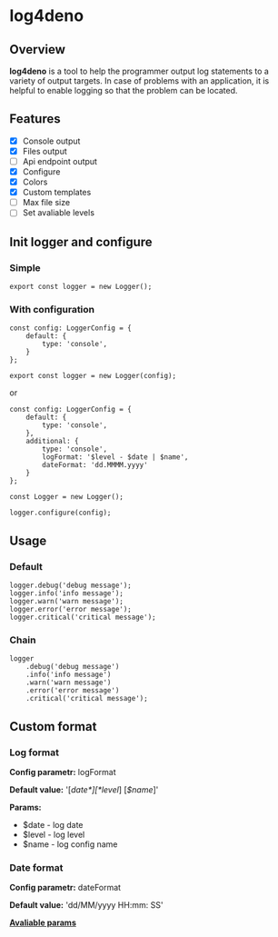 # log4deno

## Overview

**log4deno** is a tool to help the programmer output log statements to a variety of output targets. In case of problems with an application, it is helpful to enable logging so that the problem can be located. 

## Features

* [x] Console output
* [x] Files output
* [ ] Api endpoint output
* [x] Configure
* [x] Colors
* [x] Custom templates
* [ ] Max file size
* [ ] Set avaliable levels 

## Init logger and configure

### Simple

``` 
export const logger = new Logger();
```

### With configuration

``` 
const config: LoggerConfig = {
    default: {
        type: 'console',
    }
}; 

export const logger = new Logger(config);
```

or 

``` 
const config: LoggerConfig = {
    default: {
        type: 'console',
    },
    additional: {
        type: 'console',
        logFormat: '$level - $date | $name',
        dateFormat: 'dd.MMMM.yyyy'
    }
};

const Logger = new Logger();

logger.configure(config);
```

## Usage

### Default

``` 
logger.debug('debug message');
logger.info('info message');
logger.warn('warn message');
logger.error('error message');
logger.critical('critical message');
```

### Chain

``` 
logger
    .debug('debug message')
    .info('info message')
    .warn('warn message')
    .error('error message')
    .critical('critical message');
```

## Custom format

### Log format

**Config parametr:** logFormat

**Default value:** '[*$date*] [*$level*] [*$name*]'

**Params:**

* $date - log date
* $level - log level
* $name - log config name

### Date format

**Config parametr:** dateFormat

**Default value:** 'dd/MM/yyyy HH:mm: SS'

**[Avaliable params](https://deno.land/x/date_fns/format/index.js)**
